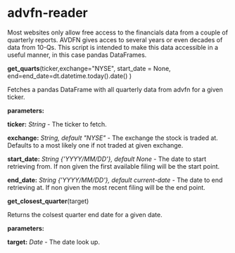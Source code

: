 # advfn-reader
Most websites only allow free access to the financials data from a couple of quarterly reports. AVDFN gives acces to several years or even decades of data from 10-Qs. This script is intended to make this data accessible in a useful manner, in this case pandas DataFrames.


**get_quarts**(ticker,exchange="NYSE", start_date = None, end=end_date=dt.datetime.today().date() )

Fetches a pandas DataFrame with all quarterly data from advfn for a given ticker.

**parameters:**

**ticker:**   *String* - The ticker to fetch.

**exchange:**   *String, default "NYSE"* - The exchange the stock is traded at. Defaults to a most likely one if not traded at given exchange. 

**start_date:**   *String {'YYYY/MM/DD'}, default None* - The date to start retrieving from. If non given the first available filing will be the start point.

**end_date:**   *String {'YYYY/MM/DD'}, default current-date* - The date to end retrieving at. If non given the most recent filing will be the end point.





**get_closest_quarter**(target)

Returns the colsest quarter end date for a given date.

**parameters:**

**target:** *Date* - The date look up.
